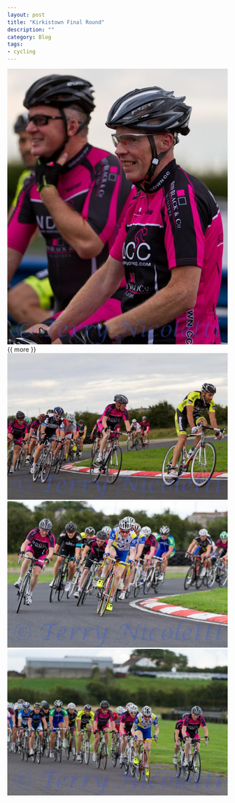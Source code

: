 ```yaml
---
layout: post
title: "Kirkistown Final Round"
description: ""
category: Blog
tags:
- cycling
---
```


  

<div class="figure">
<img src="/images/2013/2013-08-21-kirkistown-R5-5.jpg "></div>
{{ more }} 


<div class="figure">
<img src="/images/2013/2013-08-21-kirkistown-R5-1.jpg">
</div>
<div class="figure">
<img src="/images/2013/2013-08-21-kirkistown-R5-3.jpg">
</div>
<div class="figure">
<img src="/images/2013/2013-08-21-kirkistown-R5-4.jpg">
</div>
